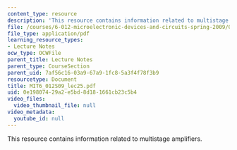 ```yaml
---
content_type: resource
description: 'This resource contains information related to multistage amplifiers. '
file: /courses/6-012-microelectronic-devices-and-circuits-spring-2009/0e19807429a2e5bd8d181661cb23c5b4_MIT6_012S09_lec25.pdf
file_type: application/pdf
learning_resource_types:
- Lecture Notes
ocw_type: OCWFile
parent_title: Lecture Notes
parent_type: CourseSection
parent_uid: 7af56c16-03a9-67a9-1fc8-5a3f4f78f3b9
resourcetype: Document
title: MIT6_012S09_lec25.pdf
uid: 0e198074-29a2-e5bd-8d18-1661cb23c5b4
video_files:
  video_thumbnail_file: null
video_metadata:
  youtube_id: null
---
```

This resource contains information related to multistage amplifiers. 

